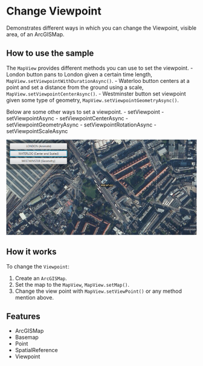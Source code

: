 <h1>Change Viewpoint</h1>

<p>Demonstrates different ways in which you can change the Viewpoint, visible area, of an ArcGISMap.</p>

<h2>How to use the sample</h2>

<p>The <code>MapView</code> provides different methods you can use to set the viewpoint.
 - London button pans to London given a certain time length, <code>MapView.setViewpointWithDurationAsync()</code>.
 - Waterloo button centers at a point and set a distance from the ground using a scale, <code>MapView.setViewpointCenterAsync()</code>.
 - Westminster button set viewpoint given some type of geometry, <code>MapView.setViewpointGeometryAsync()</code>.</p>

<p>Below are some other ways to set a viewpoint.
 - setViewpoint
 - setViewpointAsync
 - setViewpointCenterAsync
 - setViewpointGeometryAsync
 - setViewpointRotationAsync
 - setViewpointScaleAsync</p>

<p><img src="ChangeViewpoint.png" alt="" title="" /></p>

<h2>How it works</h2>

<p>To change the <code>Viewpoint</code>:</p>

<ol>
 <li>Create an <code>ArcGISMap</code>. </li>
 <li>Set the map to the <code>MapView</code>, <code>MapView.setMap()</code>. </li>
 <li>Change the view point with <code>MapView.setViewPoint()</code> or any method mention above.</li>
</ol>

<h2>Features</h2>

<ul>
 <li>ArcGISMap</li>
 <li>Basemap</li>
 <li>Point</li>
 <li>SpatialReference</li>
 <li>Viewpoint</li>
</ul>


